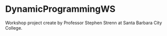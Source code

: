 # DynamicProgrammingWS
Workshop project create by Professor Stephen Strenn at Santa Barbara City College.
